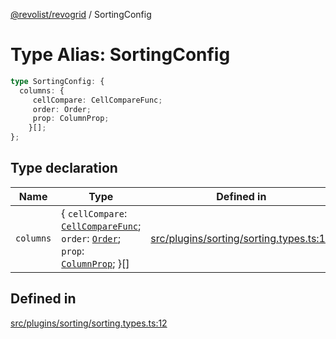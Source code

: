 [@revolist/revogrid](README.md) / SortingConfig

# Type Alias: SortingConfig

```ts
type SortingConfig: {
  columns: {
     cellCompare: CellCompareFunc;
     order: Order;
     prop: ColumnProp;
    }[];
};
```

## Type declaration

| Name | Type | Defined in |
| ------ | ------ | ------ |
| `columns` | \{ `cellCompare`: [`CellCompareFunc`](TypeAlias.CellCompareFunc.md); `order`: [`Order`](TypeAlias.Order.md); `prop`: [`ColumnProp`](TypeAlias.ColumnProp.md); \}[] | [src/plugins/sorting/sorting.types.ts:13](https://github.com/revolist/revogrid/blob/e3c4d102f429c82d34023490b300d210ef8d9573/src/plugins/sorting/sorting.types.ts#L13) |

## Defined in

[src/plugins/sorting/sorting.types.ts:12](https://github.com/revolist/revogrid/blob/e3c4d102f429c82d34023490b300d210ef8d9573/src/plugins/sorting/sorting.types.ts#L12)
